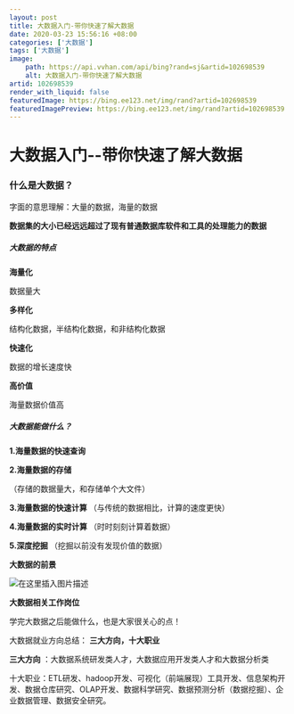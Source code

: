```yaml
---
layout: post
title: 大数据入门-带你快速了解大数据
date: 2020-03-23 15:56:16 +08:00
categories: ['大数据']
tags: ['大数据']
image:
    path: https://api.vvhan.com/api/bing?rand=sj&artid=102698539
    alt: 大数据入门-带你快速了解大数据
artid: 102698539
render_with_liquid: false
featuredImage: https://bing.ee123.net/img/rand?artid=102698539
featuredImagePreview: https://bing.ee123.net/img/rand?artid=102698539
---
```


# 大数据入门--带你快速了解大数据

### 什么是大数据？

字面的意思理解：大量的数据，海量的数据

**数据集的大小已经远远超过了现有普通数据库软件和工具的处理能力的数据**

##### 大数据的特点

**海量化**
  
数据量大
  
**多样化**
  
结构化数据，半结构化数据，和非结构化数据
  
**快速化**
  
数据的增长速度快
  
**高价值**
  
海量数据价值高

##### 大数据能做什么？

**1.海量数据的快速查询**
  
**2.海量数据的存储**
  
（存储的数据量大，和存储单个大文件）
  
**3.海量数据的快速计算**
（与传统的数据相比，计算的速度更快）
  
**4.海量数据的实时计算**
（时时刻刻计算着数据）
  
**5.深度挖掘**
（挖掘以前没有发现价值的数据）

**大数据的前景**
  
![在这里插入图片描述](https://i-blog.csdnimg.cn/blog_migrate/23ee4cf9f6f5c0bc11bcd481a5fff19a.png)
  
**大数据相关工作岗位**
  
学完大数据之后能做什么，也是大家很关心的点！
  
大数据就业方向总结：
**三大方向，十大职业**
  
**三大方向**
：大数据系统研发类人才，大数据应用开发类人才和大数据分析类
  
十大职业：ETL研发、hadoop开发、可视化（前端展现）工具开发、信息架构开发、数据仓库研究、OLAP开发、数据科学研究、数据预测分析（数据挖掘）、企业数据管理、数据安全研究。